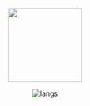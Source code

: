 
<div align="center">

<img src="https://i.imgur.com/o1IoiXa.gif" width="150" height="150" />
<!-- <img src="https://fi.somethingawful.com/safs/titles/ec/a1/00211667.0004.gif" width="100" height="100" /> -->
  

![langs](https://api.githubtrends.io/user/svg/Kickblip/langs?time_range=one_year&include_private=True&theme=dark)

</div>
